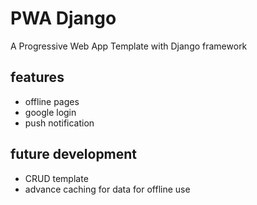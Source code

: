 PWA Django
====================

A Progressive Web App Template with Django framework

## features
- offline pages
- google login
- push notification

## future development
- CRUD template
- advance caching for data for offline use